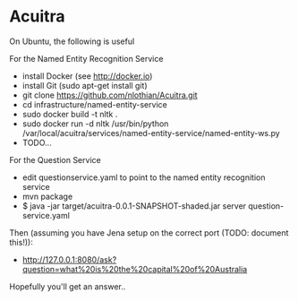Acuitra
=======


On Ubuntu, the following is useful

For the Named Entity Recognition Service

* install Docker (see http://docker.io)
* install Git (sudo apt-get install git)
* git clone https://github.com/nlothian/Acuitra.git
* cd infrastructure/named-entity-service
* sudo docker build -t nltk .
* sudo docker run -d nltk /usr/bin/python /var/local/acuitra/services/named-entity-service/named-entity-ws.py
* TODO...


For the Question Service

* edit questionservice.yaml to point to the named entity recognition service
* mvn package
* $ java -jar target/acuitra-0.0.1-SNAPSHOT-shaded.jar server question-service.yaml


Then (assuming you have Jena setup on the correct port (TODO: document this!)):

* http://127.0.0.1:8080/ask?question=what%20is%20the%20capital%20of%20Australia

Hopefully you'll get an answer..
 


